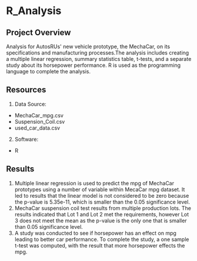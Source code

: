 # R_Analysis

## Project Overview
Analysis for AutosRUs' new vehicle prototype, the MechaCar, on its specifications and manufacturing processes.The analysis includes creating a multiple linear regression, summary statistics table, t-tests, and a separate study about its horsepower performance.  R is used as the programming language to complete the analysis.  

## Resources
1. Data Source:
- MechaCar_mpg.csv
- Suspension_Coil.csv
- used_car_data.csv

2. Software:
- R

## Results
1. Multiple linear regression is used to predict the mpg of MechaCar prototypes using a number of variable within MecaCar mpg dataset.  It led to results that the linear model is not considered to be zero because the p-value is 5.35e-11, which is smaller than the 0.05 significance level.
2. MechaCar suspension coil test results from multiple production lots.  The results indicated that Lot 1 and Lot 2 met the requirements, however Lot 3 does not meet the mean as the p-value is the only one that is smaller than 0.05 significance level.
3. A study was conducted to see if horsepower has an effect on mpg leading to better car performance.  To complete the study, a one sample t-test was computed, with the result that more horsepower effects the mpg.
